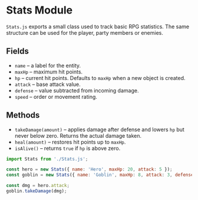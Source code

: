 # Stats Module

`Stats.js` exports a small class used to track basic RPG statistics. The same structure can be used for the player, party members or enemies.

## Fields
- `name` – a label for the entity.
- `maxHp` – maximum hit points.
- `hp` – current hit points. Defaults to `maxHp` when a new object is created.
- `attack` – base attack value.
- `defense` – value subtracted from incoming damage.
- `speed` – order or movement rating.

## Methods
- `takeDamage(amount)` – applies damage after defense and lowers `hp` but never below zero. Returns the actual damage taken.
- `heal(amount)` – restores hit points up to `maxHp`.
- `isAlive()` – returns `true` if `hp` is above zero.

```javascript
import Stats from './Stats.js';

const hero = new Stats({ name: 'Hero', maxHp: 20, attack: 5 });
const goblin = new Stats({ name: 'Goblin', maxHp: 8, attack: 3, defense: 1 });

const dmg = hero.attack;
goblin.takeDamage(dmg);
```
